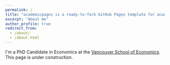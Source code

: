 ```yaml
---
permalink: /
title: "academicpages is a ready-to-fork GitHub Pages template for academic personal websites"
excerpt: "About me"
author_profile: true
redirect_from:
  - /about/
  - /about.html
---
```


I'm a PhD Candidate in Economics at the [Vancouver School of Economics](https://economics.ubc.ca/). This page is under construction.
